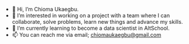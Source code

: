 - 👋 Hi, I’m Chioma Ukaegbu.
- 👀 I’m interested in working on a project with a team where I can collaborate, solve problems, learn new things and advance my skills.
- 🌱 I’m currently learning to become a data scientist in AltSchool.
- 📫 You can reach me via email; chiomaukaegbu@gmail.com


<!---
cub03/cub03 is a ✨ special ✨ repository because its `README.md` (this file) appears on your GitHub profile.
You can click the Preview link to take a look at your changes.
--->
